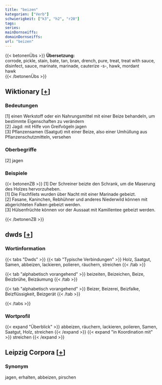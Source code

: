 ```yaml
---
title: "beizen"
kategorien: ["Verb"]
schwierigkeit: ["k3", "h2", "r20"]
tags:
series:
mainDornseiffs:
domainDornseiffs:
url: "beizen"
---
```


{{< betonenÜbs >}}
**Übersetzung:**  
corrode, pickle, stain, bate, tan, bran, drench, pure, treat, treat with sauce, disinfect, sauce, marinate, marinade, cauterize -s-, hawk, mordant  
hawk  
{{< /betonenÜbs >}}

## Wiktionary [[+](https://de.wiktionary.org/wiki/beizen)]

### Bedeutungen
[1] einen Werkstoff oder ein Nahrungsmittel mit einer Beize behandeln, um bestimmte Eigenschaften zu verändern  
[2] Jagd: mit Hilfe von Greifvögeln jagen  
[3] Pflanzensamen (Saatgut) mit einer Beize, also einer Umhüllung aus Pflanzenschutzmitteln, versehen  

### Oberbegriffe
[2] jagen  

### Beispiele
{{< betonenZB >}}
[1] Der Schreiner beizte den Schrank, um die Maserung des Holzes hervorzuheben.  
[1] Die Fischfilets wurden über Nacht mit einer Marinade gebeizt.  
[2] Fasane, Kaninchen, Rebhühner und anderes Niederwild können mit abgerichteten Falken gebeizt werden.  
[3] Hülsenfrüchte können vor der Aussaat mit Kamillentee gebeizt werden.  

{{< /betonenZB >}}


## dwds [[+](https://www.dwds.de/wb/beizen)]

### Wortinformation
{{< tabs "Dwds" >}}
{{< tab "Typische Verbindungen" >}}
Holz, Saatgut, Samen, abbeizen, lackieren, polieren, räuchern, streichen
{{< /tab >}}

{{< tab "alphabetisch vorangehend" >}}
beizeiten, Beizeichen, Beize, Beizbrühe, Beizäumung
{{< /tab >}}

{{< tab "alphabetisch vorangehend" >}}
Beizer, Beizerei, Beizfalke, Beizflüssigkeit, Beizgerät
{{< /tab >}}

{{< /tabs >}}

### Wortprofil
{{< expand "Überblick" >}} abbeizen, räuchern, lackieren, polieren, Samen, Saatgut, Holz, streichen {{< /expand >}}
{{< expand "in Koordination mit" >}} streichen {{< /expand >}}

## Leipzig Corpora [[+](https://corpora.uni-leipzig.de/en/res?word=beizen&corpusId=deu_newscrawl-public_2018)]


### Synonym
jagen, erhalten, abbeizen, pirschen

